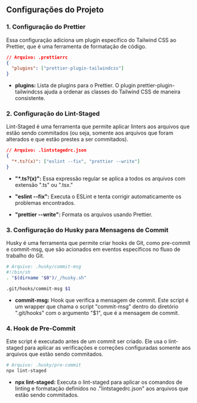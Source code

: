## Configurações do Projeto

### 1. Configuração do Prettier
Essa configuração adiciona um plugin específico do Tailwind CSS ao Prettier, que é uma ferramenta de formatação de código.

```json
// Arquivo: .prettierrc
{
  "plugins": ["prettier-plugin-tailwindcss"]
}
```
- **plugins:** Lista de plugins para o Prettier. O plugin prettier-plugin-tailwindcss ajuda a ordenar as classes do Tailwind CSS de maneira consistente.

### 2. Configuração do Lint-Staged
Lint-Staged é uma ferramenta que permite aplicar linters aos arquivos que estão sendo commitados (ou seja, somente aos arquivos que foram alterados e que estão prestes a ser commitados).

```json
// Arquivo: .lintstagedrc.json
{
  "*.ts?(x)": ["eslint --fix", "prettier --write"]
}
```
- **"*.ts?(x)":** Essa expressão regular se aplica a todos os arquivos com extensão ".ts" ou ".tsx."

- **"eslint --fix":** Executa o ESLint e tenta corrigir automaticamente os problemas encontrados.

- **"prettier --write":** Formata os arquivos usando Prettier.

### 3. Configuração do Husky para Mensagens de Commit
Husky é uma ferramenta que permite criar hooks de Git, como pre-commit e commit-msg, que são acionados em eventos específicos no fluxo de trabalho do Git.

```sh
# Arquivo: .husky/commit-msg
#!/bin/sh
. "$(dirname "$0")/_/husky.sh"

.git/hooks/commit-msg $1
```
- **commit-msg:** Hook que verifica a mensagem de commit. Este script é um wrapper que chama o script "commit-msg" dentro do diretório ".git/hooks" com o argumento "$1", que é a mensagem de commit.

### 4. Hook de Pre-Commit
Este script é executado antes de um commit ser criado. Ele usa o lint-staged para aplicar as verificações e correções configuradas somente aos arquivos que estão sendo commitados.

```sh
# Arquivo: .husky/pre-commit
npx lint-staged
```
- **npx lint-staged:** Executa o lint-staged para aplicar os comandos de linting e formatação definidos no ."lintstagedrc.json" aos arquivos que estão sendo commitados.
